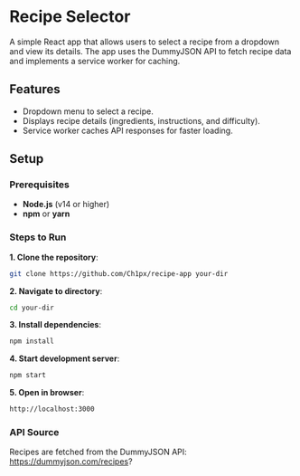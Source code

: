 # Recipe Selector

A simple React app that allows users to select a recipe from a dropdown and view its details. The app uses the DummyJSON API to fetch recipe data and implements a service worker for caching.

## Features

- Dropdown menu to select a recipe.
- Displays recipe details (ingredients, instructions, and difficulty).
- Service worker caches API responses for faster loading.

## Setup

### Prerequisites

- **Node.js** (v14 or higher)
- **npm** or **yarn**

### Steps to Run

**1. Clone the repository**:
   ```bash
   git clone https://github.com/Ch1px/recipe-app your-dir
   ```

**2. Navigate to directory**:
```bash
cd your-dir
```

**3. Install dependencies**:
```bash
npm install
```
**4. Start development server**:
```bash
npm start
```

**5. Open in browser**:
```bash
http://localhost:3000
```

### API Source

Recipes are fetched from the DummyJSON API:
https://dummyjson.com/recipes?
